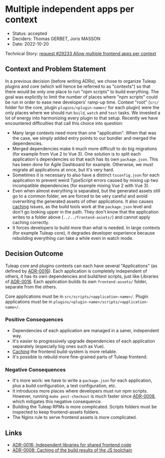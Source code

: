 # Multiple independent apps per context

* Status: accepted
* Deciders: Thomas GERBET, Joris MASSON
* Date: 2022-10-20

Technical Story: [request #29233 Allow multiple frontend apps per context][0]

## Context and Problem Statement

In a previous decision (before writing ADRs), we chose to organize Tuleap plugins and core (which will hence be referred to as "contexts") so that there would be only one place to run "npm scripts" to build everything. The goal was explicitly to limit the number of places where "npm scripts" could be run in order to ease new developers' ramp-up time. Context "root" (`src/` folder for the core, plugin `plugins/<plugin-name>/` for each plugin) were the only places where we should run `build`, `watch` and `test` tasks. We invested a lot of energy into harmonizing every plugin to that setup. Recently we have encountered difficulties that call this choice into question:

* Many large contexts need more than one "application". When that was the case, we simply added entry points to our bundler and merged the dependencies.
* Merged dependencies make it much more difficult to do big migrations (for example from Vue 2 to Vue 3). One solution is to split each application's dependencies so that each has its own `package.json`. This has been done for Agile Dashboard for example. Otherwise, we must migrate all applications at once, but it's very hard.
* Sometimes it is necessary to also have a distinct `tsconfig.json` for each application to prevent weird TypeScript errors caused by mixing up two incompatible dependencies (for example mixing Vue 2 with Vue 3).
* Even when almost everything is separated, but the generated assets still go to a common folder, we are forced to be very careful and avoid overwriting the generated assets of other applications. It also causes [caching][2] issues, as the build tools work at the `package.json` level and don't go looking upper in the path. They don't know that the application writes to a folder above (`../../frontend-assets/`) and cannot apply caching correctly.
* It forces developers to build more than what is needed. In large contexts (for example Tuleap core), it degrades developer experience because rebuilding everything can take a while even in watch mode.

## Decision Outcome

Tuleap core and plugins contexts can each have several "Applications" (as defined by [ADR-0016][1]). Each application is completely independent of others, it has its own dependencies and build/test scripts, just like Libraries of [ADR-0016][1]. Each application builds its own `frontend-assets/` folder, separate from the others.

Core applications must be in `src/scripts/<application-name>/`. Plugin applications must be in `plugins/<plugin-name>/scripts/<application-name>/`.

### Positive Consequences

* Dependencies of each application are managed in a saner, independent way.
* It's easier to progressively upgrade dependencies of each application separately (especially big ones such as Vue).
* [Caching][2] the frontend build-system is more reliable.
* It's possible to rebuild more fine-grained parts of Tuleap frontend.

### Negative Consequences

* It's more work: we have to write a `package.json` for each application, plus a build configuration, a test configuration, etc.
* It introduces more places where developers must run npm scripts. However, running `make post-checkout` is much faster since [ADR-0008][2], which mitigates this negative consequence.
* Building the Tuleap RPMs is more complicated. Scripts folders must be inspected to keep frontend-assets folders.
* The Nginx rule to serve frontend assets is more complicated.

## Links

* [ADR-0016: Independent libraries for shared frontend code][1]
* [ADR-0008: Caching of the build results of the JS toolchain][2]

[0]: https://tuleap.net/plugins/tracker/?aid=29233
[1]: 0016-frontend-libraries.md
[2]: 0008-cache-js-toolchain-build-results.md
